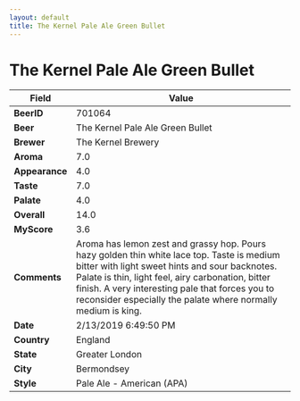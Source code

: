 ```yaml
---
layout: default
title: The Kernel Pale Ale Green Bullet
---
```


# The Kernel Pale Ale Green Bullet

| Field         | Value     |
|---------------|-----------|
| **BeerID** | 701064 |
| **Beer** | The Kernel Pale Ale Green Bullet |
| **Brewer** | The Kernel Brewery |
| **Aroma** | 7.0 |
| **Appearance** | 4.0 |
| **Taste** | 7.0 |
| **Palate** | 4.0 |
| **Overall** | 14.0 |
| **MyScore** | 3.6 |
| **Comments** | Aroma has lemon zest and grassy hop. Pours hazy golden thin white lace top. Taste is medium bitter with light sweet hints and sour backnotes. Palate is thin, light feel, airy carbonation, bitter finish. A very interesting pale that forces you to reconsider especially the palate where normally medium is king. |
| **Date** | 2/13/2019 6:49:50 PM |
| **Country** | England |
| **State** | Greater London |
| **City** | Bermondsey |
| **Style** | Pale Ale - American (APA) |
